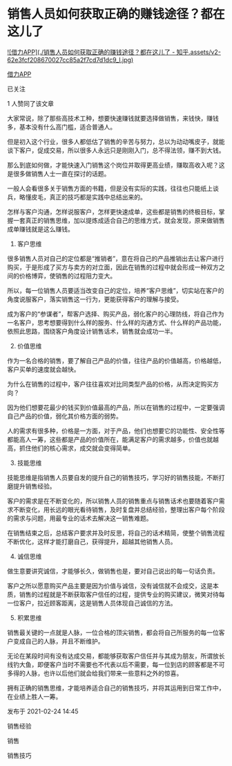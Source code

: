 # 销售人员如何获取正确的赚钱途径？都在这儿了

[![借力APP](./销售人员如何获取正确的赚钱途径？都在这儿了 - 知乎.assets/v2-62e3fcf208670027cc85a2f7cd7d1dc9_l.jpg)](https://www.zhihu.com/org/jie-li-app)

[借力APP](https://www.zhihu.com/org/jie-li-app)

已关注

1 人赞同了该文章



大家常说，除了那些高技术工种，想要快速赚钱就要选择做销售，来钱快，赚钱多，基本没有什么高门槛，适合普通人。

但是初入这个行业，很多人都低估了销售的辛苦与努力，总以为动动嘴皮子，就能谈下客户，促成交易，所以很多人永远只是刚刚入门，总不得法领，赚不到大钱。

那么到底如何做，才能快速入门销售这个岗位并取得更高业绩，赚取高收入呢？这是很多做销售人士一直在探讨的话题。

一般人会看很多关于销售方面的书籍，但是没有实际的实践，往往也只能纸上谈兵，略懂皮毛，真正的技巧都是实践中总结出来的。

怎样与客户沟通，怎样说服客户，怎样更快速成单，这些都是销售的终极目标，掌握一套真正的销售思维，加以提炼成适合自己的思维方式，就会发现，原来做销售成单赚钱就是这么赚钱。

1. 客户思维

很多销售人员对自己的定位都是“推销者”，意在将自己的产品推销出去让客户进行购买，于是形成了买方与卖方的对立面，因此在销售的过程中就会形成一种双方之间的价格博弈，使销售的过程阻力变大。

所以，每一位销售人员要适当改变自己的定位，培养“客户思维”，切实站在客户的角度说服客户，落实销售这一行为，更能获得客户的理解与接受。

成为客户的“参谋者”，帮客户选择、购买产品，弱化客户的心理防线，将自己作为一名客户，思考想要得到什么样的服务、什么样的沟通方式、什么样的产品功能，依照此思路，围绕客户角度设计销售话术，销售就会成功一半。

2. 价值思维

作为一名合格的销售，要了解自己产品的价值，往往产品的价值越高，价格越低，客户买单的速度就会越快。

为什么在销售的过程中，客户往往喜欢对比同类型产品的价格，从而决定购买方向？

因为他们想要花最少的钱买到价值最高的产品，所以在销售的过程中，一定要强调自己产品的价值，弱化其价格方面的弱势。

人的需求有很多种，价格是一方面，对于产品，他们也想要它的功能性、安全性等都能高人一筹，这些都是产品的价值所在，能满足客户的需求越多，价值也就越高，抓住他们的核心需求，成交就会变得简单。

3. 技能思维

技能思维是指销售人员要自发的提升自己的销售技巧，学习好的销售技能，不断打磨提升销售经验。

客户的需求是在不断变化的，所以销售人员的销售重点与销售话术也要随着客户需求不断变化，用长远的眼光看待销售，及时复盘并总结经验，整理出客户每个阶段的需求与问题，用最专业的话术去解决这一销售难题。

在销售结束之后，总结客户要求并及时反思，将自己的话术精简，使整个销售流程不断优化，这样才能打磨自己，获得提升，超越其他销售人员。

4. 诚信思维

做生意要讲究诚信，才能够长久，做销售也是，要对自己说出的每一句话负责。

客户之所以愿意购买产品主要是因为价值与诚信，没有诚信就不会成交，这是本质，销售的过程就是不断获取客户信任的过程，提供专业的购买建议，微笑对待每一位客户，拉近顾客距离，这是销售人员体现自己诚信的方法。

5. 积累思维

销售最关键的一点就是人脉，一位合格的顶尖销售，都会将自己所服务的每一位客户变成自己的人脉，并且不断维护。

无论在某段时间有没有达成交易，都能够获取客户信任并与其成为朋友，所谓放长线钓大鱼，即便客户当时不需要也不代表以后不需要，每一位到店的顾客都是不可多得的人脉，也许以后他们就会给我们带来一些意料之外的惊喜。

拥有正确的销售思维，才能培养适合自己的销售技巧，并将其运用到日常工作中，在业绩上胜人一筹。

发布于 2021-02-24 14:45

销售经验

销售

销售技巧
